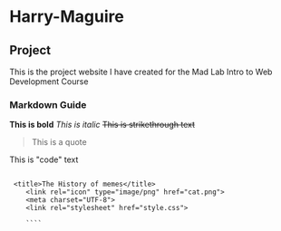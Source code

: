 # Harry-Maguire

## Project
This is the project website I have created for the Mad Lab Intro to Web Development Course

### Markdown Guide
**This is bold**
*This is italic*
~~This is strikethrough text~~

>This is a quote

This is "code" text

```

 <title>The History of memes</title>
    <link rel="icon" type="image/png" href="cat.png">
    <meta charset="UTF-8"> 
    <link rel="stylesheet" href="style.css">  
    
    ````
